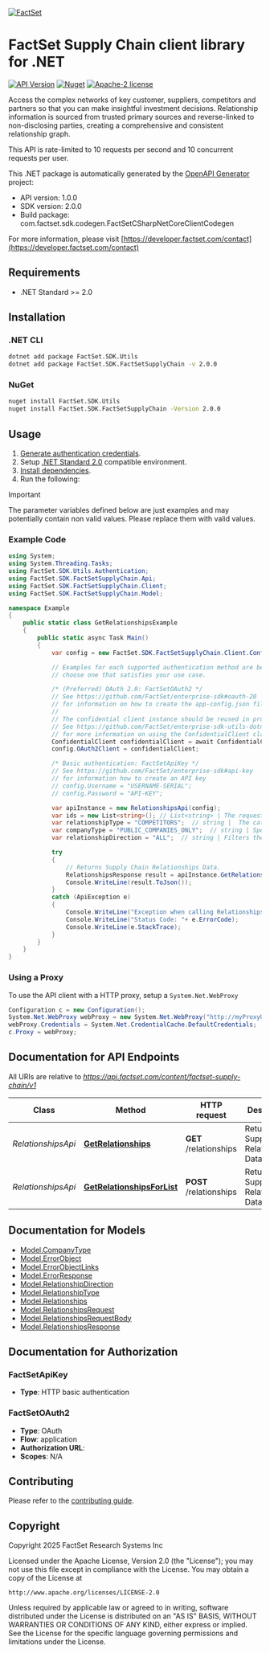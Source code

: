 [![FactSet](https://raw.githubusercontent.com/factset/enterprise-sdk/main/docs/images/factset-logo.svg)](https://www.factset.com)

# FactSet Supply Chain client library for .NET

[![API Version](https://img.shields.io/badge/api-v1.0.0-blue)](https://developer.factset.com/api-catalog/factset-supply-chain-api)
[![Nuget](https://img.shields.io/badge/nuget-v2.0.0-orange)](https://www.nuget.org/packages/FactSet.SDK.FactSetSupplyChain/2.0.0)
[![Apache-2 license](https://img.shields.io/badge/license-Apache2-brightgreen.svg)](https://www.apache.org/licenses/LICENSE-2.0)

Access the complex networks of key customer, suppliers, competitors and partners so that you can make insightful investment decisions. Relationship information is sourced from trusted primary sources and reverse-linked to non-disclosing parties, creating a comprehensive and consistent relationship graph. <p>This
API is rate-limited to 10 requests per second and 10 concurrent requests per
user.</p>


This .NET package is automatically generated by the [OpenAPI Generator](https://openapi-generator.tech) project:

- API version: 1.0.0
- SDK version: 2.0.0
- Build package: com.factset.sdk.codegen.FactSetCSharpNetCoreClientCodegen

For more information, please visit [https://developer.factset.com/contact](https://developer.factset.com/contact)

## Requirements

* .NET Standard >= 2.0

## Installation

### .NET CLI

```bash
dotnet add package FactSet.SDK.Utils
dotnet add package FactSet.SDK.FactSetSupplyChain -v 2.0.0
```

### NuGet

```bash
nuget install FactSet.SDK.Utils
nuget install FactSet.SDK.FactSetSupplyChain -Version 2.0.0
```

## Usage

1. [Generate authentication credentials](../../../../README.md#authentication).
2. Setup [.NET Standard 2.0](https://docs.microsoft.com/en-us/dotnet/standard/net-standard?tabs=net-standard-2-0) compatible environment.
3. [Install dependencies](#installation).
4. Run the following:

> [!IMPORTANT]
> The parameter variables defined below are just examples and may potentially contain non valid values. Please replace them with valid values.

### Example Code

```csharp
using System;
using System.Threading.Tasks;
using FactSet.SDK.Utils.Authentication;
using FactSet.SDK.FactSetSupplyChain.Api;
using FactSet.SDK.FactSetSupplyChain.Client;
using FactSet.SDK.FactSetSupplyChain.Model;

namespace Example
{
    public static class GetRelationshipsExample
    {
        public static async Task Main()
        {
            var config = new FactSet.SDK.FactSetSupplyChain.Client.Configuration();

            // Examples for each supported authentication method are below,
            // choose one that satisfies your use case.

            /* (Preferred) OAuth 2.0: FactSetOAuth2 */
            // See https://github.com/FactSet/enterprise-sdk#oauth-20
            // for information on how to create the app-config.json file
            //
            // The confidential client instance should be reused in production environments.
            // See https://github.com/FactSet/enterprise-sdk-utils-dotnet#authentication
            // for more information on using the ConfidentialClient class
            ConfidentialClient confidentialClient = await ConfidentialClient.CreateAsync("/path/to/app-config.json");
            config.OAuth2Client = confidentialClient;

            /* Basic authentication: FactSetApiKey */
            // See https://github.com/FactSet/enterprise-sdk#api-key
            // for information how to create an API key
            // config.Username = "USERNAME-SERIAL";
            // config.Password = "API-KEY";

            var apiInstance = new RelationshipsApi(config);
            var ids = new List<string>(); // List<string> | The requested list of security identifiers. Accepted ID types include Market Tickers, SEDOL, ISINs, CUSIPs, or FactSet Permanent Ids. * Make Note - id limit of 500 
            var relationshipType = "COMPETITORS";  // string |  The category describing how the source company is connected to another organization. Use this parameter to filter results based on the business relationship type. Defined as:    * **SUPPLIERS** = An organization that provides goods or services to the source company. The source company acts as the buyer in this relationship. (inverse of \"Customer\" relationships.)   * **COMPETITORS** = An organization explicitly identified by the source company as a rival, usually operating in the same market or industry sector.   * **CUSTOMERS** = An organization that receives goods or services from the source company. The source company acts as the seller in this relationship. (Reverse of \"Supplier\" relationships.)   * **PARTNERS** = An organization in which the source company holds an ownership interest (i.e., the source company owns shares or equity in the partner). This is the counterpart to an investor relationship, where the external party has an ownership interest in the source company.  (default to SUPPLIERS)
            var companyType = "PUBLIC_COMPANIES_ONLY";  // string | Specifies the category of companies to include when filtering results:   * **PUBLIC_COMPANIES_ONLY**: Include only relationships involving companies that are publicly traded.            * **PRIVATE_COMPANIES_ONLY**: Include only relationships involving companies that are privately held (not publicly traded).            * **ALL**: Include relationships involving both public and private companies.  (optional)  (default to PUBLIC_COMPANIES_ONLY)
            var relationshipDirection = "ALL";  // string | Filters the list of available relationship directions -   * **ALL** = Include both direct and reverse relationships.   * **DIRECT** = Include only relationships where the source company identified and named the connection to the target company.   * **REVERSE** = Include only relationships where the target company identified and named the connection to the source company.  (optional)  (default to ALL)

            try
            {
                // Returns Supply Chain Relationships Data.
                RelationshipsResponse result = apiInstance.GetRelationships(ids, relationshipType, companyType, relationshipDirection);
                Console.WriteLine(result.ToJson());
            }
            catch (ApiException e)
            {
                Console.WriteLine("Exception when calling RelationshipsApi.GetRelationships: " + e.Message );
                Console.WriteLine("Status Code: "+ e.ErrorCode);
                Console.WriteLine(e.StackTrace);
            }
        }
    }
}
```

### Using a Proxy

To use the API client with a HTTP proxy, setup a `System.Net.WebProxy`

```csharp
Configuration c = new Configuration();
System.Net.WebProxy webProxy = new System.Net.WebProxy("http://myProxyUrl:80/");
webProxy.Credentials = System.Net.CredentialCache.DefaultCredentials;
c.Proxy = webProxy;
```

## Documentation for API Endpoints

All URIs are relative to *https://api.factset.com/content/factset-supply-chain/v1*

Class | Method | HTTP request | Description
------------ | ------------- | ------------- | -------------
*RelationshipsApi* | [**GetRelationships**](https://github.com/FactSet/enterprise-sdk/tree/main/code/dotnet/FactSetSupplyChain/v1/docs/RelationshipsApi.md#getrelationships) | **GET** /relationships | Returns Supply Chain Relationships Data.
*RelationshipsApi* | [**GetRelationshipsForList**](https://github.com/FactSet/enterprise-sdk/tree/main/code/dotnet/FactSetSupplyChain/v1/docs/RelationshipsApi.md#getrelationshipsforlist) | **POST** /relationships | Returns Supply Chain Relationships Data.


## Documentation for Models

 - [Model.CompanyType](https://github.com/FactSet/enterprise-sdk/tree/main/code/dotnet/FactSetSupplyChain/v1/docs/CompanyType.md)
 - [Model.ErrorObject](https://github.com/FactSet/enterprise-sdk/tree/main/code/dotnet/FactSetSupplyChain/v1/docs/ErrorObject.md)
 - [Model.ErrorObjectLinks](https://github.com/FactSet/enterprise-sdk/tree/main/code/dotnet/FactSetSupplyChain/v1/docs/ErrorObjectLinks.md)
 - [Model.ErrorResponse](https://github.com/FactSet/enterprise-sdk/tree/main/code/dotnet/FactSetSupplyChain/v1/docs/ErrorResponse.md)
 - [Model.RelationshipDirection](https://github.com/FactSet/enterprise-sdk/tree/main/code/dotnet/FactSetSupplyChain/v1/docs/RelationshipDirection.md)
 - [Model.RelationshipType](https://github.com/FactSet/enterprise-sdk/tree/main/code/dotnet/FactSetSupplyChain/v1/docs/RelationshipType.md)
 - [Model.Relationships](https://github.com/FactSet/enterprise-sdk/tree/main/code/dotnet/FactSetSupplyChain/v1/docs/Relationships.md)
 - [Model.RelationshipsRequest](https://github.com/FactSet/enterprise-sdk/tree/main/code/dotnet/FactSetSupplyChain/v1/docs/RelationshipsRequest.md)
 - [Model.RelationshipsRequestBody](https://github.com/FactSet/enterprise-sdk/tree/main/code/dotnet/FactSetSupplyChain/v1/docs/RelationshipsRequestBody.md)
 - [Model.RelationshipsResponse](https://github.com/FactSet/enterprise-sdk/tree/main/code/dotnet/FactSetSupplyChain/v1/docs/RelationshipsResponse.md)


## Documentation for Authorization


### FactSetApiKey

- **Type**: HTTP basic authentication


### FactSetOAuth2

- **Type**: OAuth
- **Flow**: application
- **Authorization URL**: 
- **Scopes**: N/A


## Contributing

Please refer to the [contributing guide](../../../../CONTRIBUTING.md).

## Copyright

Copyright 2025 FactSet Research Systems Inc

Licensed under the Apache License, Version 2.0 (the "License");
you may not use this file except in compliance with the License.
You may obtain a copy of the License at

    http://www.apache.org/licenses/LICENSE-2.0

Unless required by applicable law or agreed to in writing, software
distributed under the License is distributed on an "AS IS" BASIS,
WITHOUT WARRANTIES OR CONDITIONS OF ANY KIND, either express or implied.
See the License for the specific language governing permissions and
limitations under the License.
